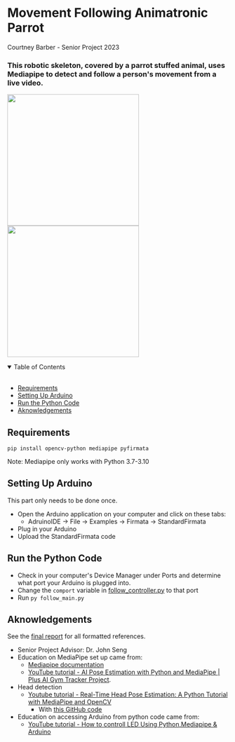 ﻿# Movement Following Animatronic Parrot 

Courtney Barber - Senior Project 2023

### This robotic skeleton, covered by a parrot stuffed animal, uses Mediapipe to detect and follow a person's movement from a live video.

<img src="https://github.com/courtneyjb7/robot_parrot/blob/main/Images/parrot.png" width="300"><img src="https://github.com/courtneyjb7/robot_parrot/blob/main/Images/arm-up.jpg" width="300">

<details open="open">
<summary>Table of Contents</summary>
<br>

- [Requirements](#Requirements)
- [Setting Up Arduino](#Setting-Up-Arduino)
- [Run the Python Code](#Run-the-Python-Code)
- [Aknowledgements](#Aknowledgements)
</details>

## Requirements
```
pip install opencv-python mediapipe pyfirmata
```
Note: Mediapipe only works with Python 3.7-3.10


## Setting Up Arduino
This part only needs to be done once.
*   Open the Arduino application on your computer and 
click on these tabs:
    *   AdruinoIDE -> File -> Examples -> Firmata -> StandardFirmata
*   Plug in your Arduino
*   Upload the StandardFirmata code


## Run the Python Code
*   Check in your computer's Device Manager under Ports and determine what port your Arduino is plugged into.
*   Change the ```comport``` variable in [follow_controller.py](follow_controller.py) to that port
*   Run ```py follow_main.py```


## Aknowledgements
See the [final report](report.pdf) for all formatted references.
*   Senior Project Advisor: Dr. John Seng
*   Education on MediaPipe set up came from:
    *   [Mediapipe documentation](https://github.com/google/mediapipe/blob/master/docs/solutions/pose.md) 
    *   [YouTube tutorial - AI Pose Estimation with Python and MediaPipe | Plus AI Gym Tracker Project](https://www.youtube.com/watch?v=06TE_U21FK4).
*   Head detection
 	*   [Youtube tutorial - Real-Time Head Pose Estimation: A Python Tutorial with MediaPipe and OpenCV](https://www.youtube.com/watch?v=-toNMaS4SeQ&t=747s)
        *   With [this GitHub code](https://github.com/niconielsen32/ComputerVision/blob/master/headPoseEstimation.py)
*   Education on accessing Arduino from python code came from:
    *   [YouTube tutorial - How to controll LED Using Python,Mediapipe & Arduino](https://www.youtube.com/watch?v=fwMjVZhM08s&t=307s)

